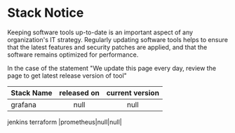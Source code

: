 # Stack Notice  
  

Keeping software tools up-to-date is an important aspect of any organization's IT strategy. Regularly updating software tools helps to ensure that the latest features and security patches are applied, and that the software remains optimized for performance.

In the case of the statement "We update this page every day, review the page to get latest release version of tool"  

| Stack Name | released on    | current version    |
| :----- | :---: | :---: |
|grafana|null|null|
jenkins
terraform
|prometheus|null|null|


